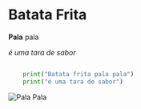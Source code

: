 # Batata Frita

**Pala** pala

*é uma tara de sabor*

``` python

    print("Batata frita pala pala")
    print("é uma tara de sabor")

```
![Pala Pala](https://www.continente.pt/on/demandware.static/-/Sites-col-master-catalog/default/dwaac9b855/images/col/372/3727550-frente.jpg)
